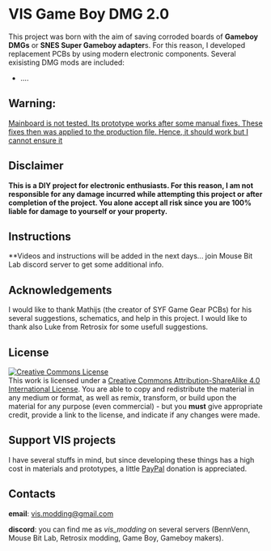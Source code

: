 # VIS Game Boy DMG 2.0

This project was born with the aim of saving corroded boards of **Gameboy DMGs** or **SNES Super Gameboy adapter**s. For this reason, I developed replacement PCBs by using modern electronic components. Several exisisting DMG mods are included:
- ....
## Warning: 

<ins>Mainboard is not tested. Its prototype works after some manual fixes. These fixes then was applied to the production file. Hence, it should work but I cannot ensure it</ins>

## Disclaimer

**This is a DIY project for electronic enthusiasts. For this reason, I am not responsible for any damage incurred while attempting this project or after completion of the project. You alone accept all risk since you are 100% liable for damage to yourself or your property.**

## Instructions

**Videos and instructions will be added in the next days... join Mouse Bit Lab discord server to get some additional info.

## Acknowledgements

I would like to thank Mathijs (the creator of SYF Game Gear PCBs) for his several suggestions, schematics, and help in this project. I would like to thank also Luke from Retrosix for some usefull suggestions.

## License
<a rel="license" href="http://creativecommons.org/licenses/by-sa/4.0/"><img alt="Creative Commons License" style="border-width:0" src="https://i.creativecommons.org/l/by-sa/4.0/80x15.png" /></a><br />This work is licensed under a <a rel="license" href="http://creativecommons.org/licenses/by-sa/4.0/">Creative Commons Attribution-ShareAlike 4.0 International License</a>. You are able to copy and redistribute the material in any medium or format, as well as remix, transform, or build upon the material for any purpose (even commercial) - but you **must** give appropriate credit, provide a link to the license, and indicate if any changes were made.

## Support VIS projects

I have several stuffs in mind, but since developing these things has a high cost in materials and prototypes, a little [PayPal](https://www.paypal.com/donate/?hosted_button_id=64CARRQYFEZYL) donation is appreciated.

## Contacts

**email**: vis.modding@gmail.com <br />

**discord**: you can find me as *vis_modding* on several servers (BennVenn, Mouse Bit Lab, Retrosix modding, Game Boy, Gameboy makers).
